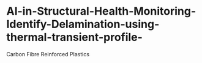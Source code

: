 # AI-in-Structural-Health-Monitoring-Identify-Delamination-using-thermal-transient-profile-
Carbon Fibre Reinforced Plastics
